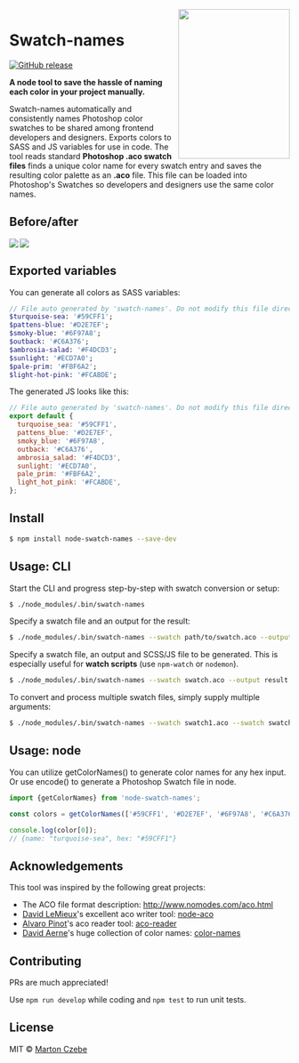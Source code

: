 
<img align="right" src="https://user-images.githubusercontent.com/2728671/32230886-6946c520-be54-11e7-9cf3-8e33a35cb20d.png" width="200" height="269" />

# Swatch-names

[![GitHub release](https://img.shields.io/github/release/czebe/node-swatch-names.svg)](https://github.com/czebe/node-swatch-names)

**A node tool to save the hassle of naming each color in your project manually.**

Swatch-names automatically and consistently names Photoshop color swatches to be shared among frontend developers and designers. Exports colors to SASS and JS variables for use in code.
The tool reads standard **Photoshop .aco swatch files** finds a unique color name for every swatch entry and saves the resulting color palette as an **.aco** file. This file can be loaded into Photoshop's Swatches so developers and designers use the same color names.

## Before/after

<img align="left" src="https://user-images.githubusercontent.com/2728671/32318309-2b6660da-bfb7-11e7-90be-7b1665fcc434.png" />
<img src="https://user-images.githubusercontent.com/2728671/32318310-2b846742-bfb7-11e7-9e1d-f9340d5daafd.png" />

## Exported variables

You can generate all colors as SASS variables:

```sass
// File auto generated by 'swatch-names'. Do not modify this file directly.
$turquoise-sea: '#59CFF1';
$pattens-blue: '#D2E7EF';
$smoky-blue: '#6F97A8';
$outback: '#C6A376';
$ambrosia-salad: '#F4DCD3';
$sunlight: '#ECD7A0';
$pale-prim: '#FBF6A2';
$light-hot-pink: '#FCABDE';
```

The generated JS looks like this:

```javascript
// File auto generated by 'swatch-names'. Do not modify this file directly.
export default {
  turquoise_sea: '#59CFF1',
  pattens_blue: '#D2E7EF',
  smoky_blue: '#6F97A8',
  outback: '#C6A376',
  ambrosia_salad: '#F4DCD3',
  sunlight: '#ECD7A0',
  pale_prim: '#FBF6A2',
  light_hot_pink: '#FCABDE',
};
```

## Install

```sh
$ npm install node-swatch-names --save-dev
```

## Usage: CLI

Start the CLI and progress step-by-step with swatch conversion or setup:

```sh
$ ./node_modules/.bin/swatch-names
```

Specify a swatch file and an output for the result:

```sh
$ ./node_modules/.bin/swatch-names --swatch path/to/swatch.aco --output path/to/result.aco
```

Specify a swatch file, an output and SCSS/JS file to be generated. This is especially useful for **watch scripts** (use `npm-watch` or `nodemon`).

```sh
$ ./node_modules/.bin/swatch-names --swatch swatch.aco --output result.aco --scss colors.scss --js colors.js
```

To convert and process multiple swatch files, simply supply multiple arguments:

```sh
$ ./node_modules/.bin/swatch-names --swatch swatch1.aco --swatch swatch2.aco --scss colors.scss --js colors.js
```

## Usage: node

You can utilize getColorNames() to generate color names for any hex input. Or use encode() to generate a Photoshop Swatch file in node.

 ```javascript
import {getColorNames} from 'node-swatch-names';

const colors = getColorNames(['#59CFF1', '#D2E7EF', '#6F97A8', '#C6A376']);

console.log(color[0]);
// {name: "turquoise-sea", hex: "#59CFF1"}
 ```

## Acknowledgements

This tool was inspired by the following great projects:

- The ACO file format description: http://www.nomodes.com/aco.html
- [David LeMieux](https://github.com/lemieuxster)'s excellent aco writer tool: [node-aco](https://github.com/lemieuxster/node-aco)
- [Alvaro Pinot](https://github.com/alvaropinot)'s aco reader tool: [aco-reader](https://github.com/alvaropinot/aco-reader)
- [David Aerne](https://github.com/meodai)'s huge collection of color names: [color-names](https://github.com/meodai/color-names)


## Contributing

PRs are much appreciated!

Use `npm run develop` while coding and `npm test` to run unit tests.

## License

MIT &copy; [Marton Czebe](https://github.com/czebe)
